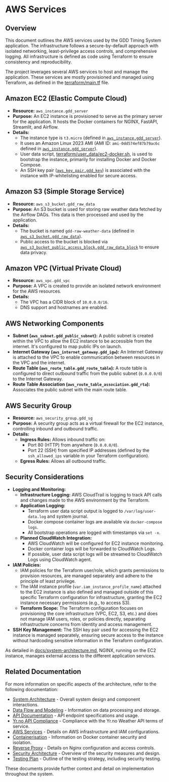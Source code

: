 # AWS Services

## Overview

This document outlines the AWS services used by the GDD Timing System application. The infrastructure follows a secure-by-default approach with isolated networking, least-privilege access controls, and comprehensive logging. All infrastructure is defined as code using Terraform to ensure consistency and reproducibility.

The project leverages several AWS services to host and manage the application. These services are mostly provisioned and managed using Terraform, as defined in the [terraform/main.tf](../terraform/main.tf) file.


## Amazon EC2 (Elastic Compute Cloud)

- **Resource:** `aws_instance.gdd_server`
- **Purpose:** An EC2 instance is provisioned to serve as the primary server for the application. It hosts the Docker containers for NGINX, FastAPI, Streamlit, and Airflow.
- **Details:**
  - The instance type is `t3.micro` (defined in [`aws_instance.gdd_server`](../terraform/main.tf)).
  - It uses an Amazon Linux 2023 AMI (AMI ID: `ami-0dd574ef87b79ac6c` defined in [`aws_instance.gdd_server`](../terraform/main.tf)).
  - User data script, [terraform/user_data/ec2-docker.sh](../terraform/user_data/ec2-docker.sh), is used to bootstrap the instance, primarily for installing Docker and Docker Compose.
  - An SSH key pair ([`aws_key_pair.gdd_key`](../terraform/main.tf)) is associated with the instance with IP-whitelisting enabled for secure access.

## Amazon S3 (Simple Storage Service)

- **Resource:** `aws_s3_bucket.gdd_raw_data`
- **Purpose:** An S3 bucket is used for storing raw weather data fetched by the Airflow DAGs. This data is then processed and used by the application.
- **Details:**
  - The bucket is named `gdd-raw-weather-data` (defined in [`aws_s3_bucket.gdd_raw_data`](../terraform/main.tf)).
  - Public access to the bucket is blocked via [`aws_s3_bucket_public_access_block.gdd_raw_data_block`](../terraform/main.tf) to ensure data privacy.

## Amazon VPC (Virtual Private Cloud)

- **Resource:** `aws_vpc.gdd_vpc`
- **Purpose:** A VPC is created to provide an isolated network environment for the AWS resources.
- **Details:**
  - The VPC has a CIDR block of `10.0.0.0/16`.
  - DNS support and hostnames are enabled.

## AWS Networking Components

- **Subnet (`aws_subnet.gdd_public_subnet`):** A public subnet is created within the VPC to allow the EC2 instance to be accessible from the internet. It's configured to map public IPs on launch.
- **Internet Gateway (`aws_internet_gateway.gdd_igw`):** An Internet Gateway is attached to the VPC to enable communication between resources in the VPC and the internet.
- **Route Table (`aws_route_table.gdd_route_table`):** A route table is configured to direct outbound traffic from the public subnet (`0.0.0.0/0`) to the Internet Gateway.
- **Route Table Association (`aws_route_table_association.gdd_rta`):** Associates the public subnet with the main route table.

## AWS Security Group

- **Resource:** `aws_security_group.gdd_sg`
- **Purpose:** A security group acts as a virtual firewall for the EC2 instance, controlling inbound and outbound traffic.
- **Details:**
  - **Ingress Rules:** Allows inbound traffic on:
    - Port 80 (HTTP) from anywhere (`0.0.0.0/0`).
    - Port 22 (SSH) from specified IP addresses (defined by the `ssh_allowed_ips` variable in your Terraform configuration).
  - **Egress Rules:** Allows all outbound traffic.

## Security Considerations


- **Logging and Monitoring:**
  - **Infrastructure Logging:** AWS CloudTrail is logging to track API calls and changes made to the AWS environment by the Terraform.
  - **Application Logging:**
    - Terraform user data script output is logged to `/var/log/user-data.log` and system journal.
    - Docker compose container logs are available via `docker-compose logs`.
    - All bootstrap operations are logged with timestamps via `set -x`.
  - **Planned CloudWatch Integration:**
    - AWS CloudWatch will be configured for EC2 instance monitoring.
    - Docker container logs will be forwarded to CloudWatch Logs.
    - If possible, user data script logs will be streamed to CloudWatch Logs using CloudWatch agent.
- **IAM Policies:**
  - IAM policies for the Terraform user/role, which grants permissions to provision resources, are managed separately and adhere to the principle of least privilege.
  - The IAM instance profile (`var.iam_instance_profile_name`) attached to the EC2 instance is also defined and managed outside of this specific Terraform configuration for infrastructure, granting the EC2 instance necessary permissions (e.g., to access S3).
  - **Terraform Scope:** The Terraform configuration focuses on provisioning the core infrastructure (VPC, EC2, S3, etc.) and does not manage IAM users, roles, or policies directly, separating infrastructure concerns from identity and access management.
- **SSH Key Management:** The SSH key pair used for accessing the EC2 instance is managed separately, ensuring secure access to the instance without hardcoding sensitive information in the Terraform configuration.

As detailed in [docs/system-architecture.md](../docs/system-architecture.md), NGINX, running on the EC2 instance, manages external access to the different application services.

## Related Documentation

For more information on specific aspects of the architecture, refer to the following documentation:

- [System Architecture](./system-architecture.md) - Overall system design and component interactions.
- [Data Flow and Modeling](./data-flow-and-modeling.md) - Information on data processing and storage.
- [API Documentation](./api-documentation.md) - API endpoint specifications and usage.
- [Yr.no API Compliance](./yrno-api-compliance.md) - Compliance with the Yr.no Weather API terms of service.
- [AWS Services](./aws-services.md) - Details on AWS infrastructure and IAM configurations.
- [Containerisation](./containerisation.md) - Information on Docker container security and isolation.
- [Reverse Proxy](./reverse-proxy.md) - Details on Nginx configuration and access controls.
- [Security Architecture](./security-architecture.md) - Overview of the security measures and design.
- [Testing Plan](./testing-plan.md) - Outline of the testing strategy, including security testing.

These documents provide further context and detail on implementation throughout the system.
